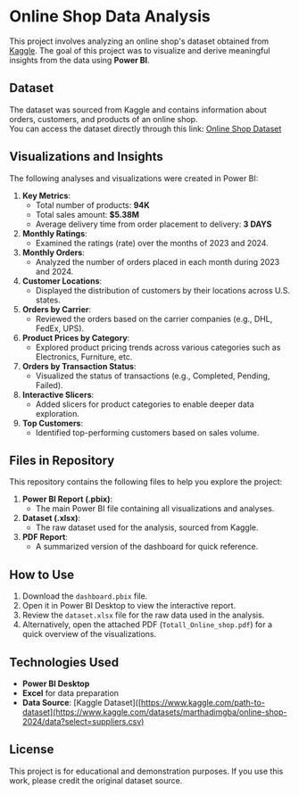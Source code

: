 # Online Shop Data Analysis

This project involves analyzing an online shop's dataset obtained from [Kaggle](https://www.kaggle.com). The goal of this project was to visualize and derive meaningful insights from the data using **Power BI**.

## Dataset
The dataset was sourced from Kaggle and contains information about orders, customers, and products of an online shop.  
You can access the dataset directly through this link: [Online Shop Dataset](https://www.kaggle.com/datasets/marthadimgba/online-shop-2024/data?select=suppliers.csv)

## Visualizations and Insights
The following analyses and visualizations were created in Power BI:

1. **Key Metrics**:
   - Total number of products: **94K**
   - Total sales amount: **$5.38M**
   - Average delivery time from order placement to delivery: **3 DAYS**
2. **Monthly Ratings**:
   - Examined the ratings (rate) over the months of 2023 and 2024.
3. **Monthly Orders**:
   - Analyzed the number of orders placed in each month during 2023 and 2024.
4. **Customer Locations**:
   - Displayed the distribution of customers by their locations across U.S. states.
5. **Orders by Carrier**:
   - Reviewed the orders based on the carrier companies (e.g., DHL, FedEx, UPS).
6. **Product Prices by Category**:
   - Explored product pricing trends across various categories such as Electronics, Furniture, etc.
7. **Orders by Transaction Status**:
   - Visualized the status of transactions (e.g., Completed, Pending, Failed). 
8. **Interactive Slicers**:
   - Added slicers for product categories to enable deeper data exploration.
10. **Top Customers**:
    - Identified top-performing customers based on sales volume.

## Files in Repository
This repository contains the following files to help you explore the project:

1. **Power BI Report (.pbix)**:
   - The main Power BI file containing all visualizations and analyses.
2. **Dataset (.xlsx)**:
   - The raw dataset used for the analysis, sourced from Kaggle.
3. **PDF Report**:
   - A summarized version of the dashboard for quick reference.

## How to Use
1. Download the `dashboard.pbix` file.
2. Open it in Power BI Desktop to view the interactive report.
3. Review the `dataset.xlsx` file for the raw data used in the analysis.
4. Alternatively, open the attached PDF (`Totall_Online_shop.pdf`) for a quick overview of the visualizations.

## Technologies Used
- **Power BI Desktop**
- **Excel** for data preparation
- **Data Source**: [Kaggle Dataset]([https://www.kaggle.com/path-to-dataset](https://www.kaggle.com/datasets/marthadimgba/online-shop-2024/data?select=suppliers.csv)

## License
This project is for educational and demonstration purposes. If you use this work, please credit the original dataset source.

